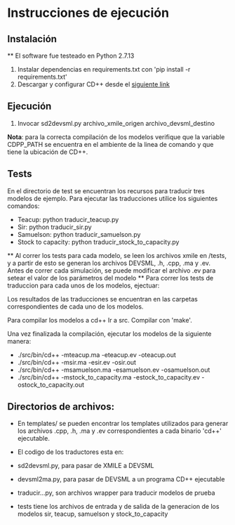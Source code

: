 # Instrucciones de ejecución

## Instalación

** El software fue testeado en Python 2.7.13

1. Instalar dependencias en requirements.txt con 'pip install -r requirements.txt'
1. Descargar y configurar CD++ desde el [siguiente link](https://www.dc.uba.ar/materias/sievdi/2017/cuat2/simulador-standalone-avanzado-2017)


## Ejecución

1. Invocar sd2devsml.py archivo_xmile_origen archivo_devsml_destino 


**Nota**: para la correcta compilación de los modelos verifique que la variable
CDPP_PATH se encuentra en el ambiente de la linea de comando y que tiene la ubicación de CD++.


## Tests

En el directorio de test se encuentran los recursos para traducir tres modelos de ejemplo.
Para ejecutar las traducciones utilice los siguientes comandos:

* Teacup: python traducir_teacup.py
* Sir: python traducir_sir.py
* Samuelson: python traducir_samuelson.py
* Stock to capacity: python traducir_stock_to_capacity.py

** Al correr los tests para cada modelo, se leen los archivos xmile en /tests, y a partir de esto se generan los archivos DEVSML, .h, .cpp, .ma y .ev. Antes de correr cada simulación, se puede modificar el archivo .ev para setear el valor de los parámetros del modelo
** Para correr los tests de traduccion para cada unos de los modelos, ejectuar:

Los resultados de las traducciones se encuentran en las carpetas correspondientes de cada uno de los modelos.

Para compilar los modelos a cd++  Ir a src. Compilar con 'make'.

Una vez finalizada la compilación, ejecutar los modelos de la siguiente manera:

* ./src/bin/cd++ -mteacup.ma -eteacup.ev -oteacup.out
* ./src/bin/cd++ -msir.ma -esir.ev -osir.out
* ./src/bin/cd++ -msamuelson.ma -esamuelson.ev -osamuelson.out
* ./src/bin/cd++ -mstock_to_capacity.ma -estock_to_capacity.ev -ostock_to_capacity.out

## Directorios de archivos:

* En templates/ se pueden encontrar los templates utilizados para generar los archivos .cpp, .h, .ma y .ev correspondientes a cada binario 'cd++' ejecutable.

* El codigo de los traductores esta en:
* sd2devsml.py, para pasar de XMILE a DEVSML
* devsml2ma.py, para pasar de DEVSML a un programa CD++ ejecutable 
* traducir...py, son archivos wrapper para traducir modelos de prueba
* tests tiene los archivos de entrada y de salida de la generacion de los modelos sir, teacup, samuelson y stock_to_capacity
